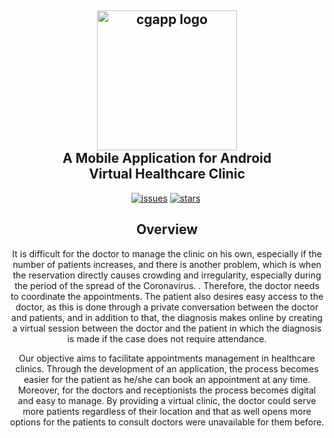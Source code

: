 
<div align="center">
<h2>
  <img alt="cgapp logo" src="https://i.ibb.co/7Cpmh7Q/logooa1111.png" width="224px"/><br/>
 A Mobile Application for Android 
 <br/> Virtual Healthcare Clinic
</h2>

<p align="center">
<a href="https://github.com/HassanYu7/Balsem-Tabiah/issues" 
target="_blank"><img src="https://img.shields.io/github/issues/HassanYu7/Balsem-Tabiah?style=flat-square" alt="issues" /></a>&nbsp;<a href="https://github.com/HassanYu7/Balsem-Tabiah" aria-label="Star HassanYu7/Balsem-Tabiah on GitHub" target="_blank"><img src="https://img.shields.io/github/stars/HassanYu7/Balsem-Tabiah?style=flat-square" alt="stars" /></a>&nbsp;
</p>

## Overview

It is difficult for the doctor to manage the clinic on his own, especially if the number of patients increases, and there is another problem, which is when the reservation directly causes crowding and irregularity, especially during the period of the spread of the Coronavirus. . Therefore, the doctor needs to coordinate the appointments. The patient also desires easy access to the doctor, as this is done through a private conversation between the doctor and patients, and in addition to that, the diagnosis makes online by creating a virtual session between the doctor and the patient in which the diagnosis is made if the case does not require attendance.

Our objective aims to facilitate appointments management in healthcare clinics. Through the development of an application, the process becomes easier for the patient as he/she can book an appointment at any time. Moreover, for the doctors and receptionists the process becomes digital and easy to manage. By providing a virtual clinic, the doctor could serve more patients regardless of their location and that as well opens more options for the patients to consult doctors were unavailable for them before.
